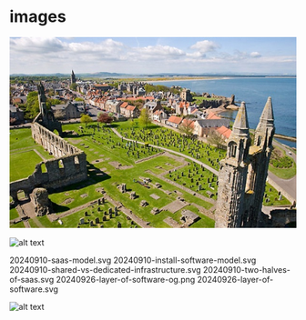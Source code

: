# images

![](https://raw.githubusercontent.com/jiweiyuan/images/main/20231023-st-andrews.jpeg)

![alt text](image.png)

20240910-saas-model.svg
20240910-install-software-model.svg
20240910-shared-vs-dedicated-infrastructure.svg
20240910-two-halves-of-saas.svg
20240926-layer-of-software-og.png
20240926-layer-of-software.svg


![alt text](image.png)